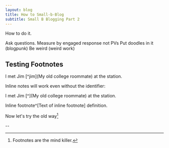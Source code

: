 ```yaml
---
layout: blog
title: How to Small-b-Blog
subtitle: Small B Blogging Part 2
---
```


How to do it.

Ask questions.
Measure by engaged response not PVs
Put doodles in it (blogpunk)
Be weird (weird work)

## Testing Footnotes

I met Jim [^jim](My old college roommate) at the station.

Inline notes will work even without the identifier:

I met Jim [^](My old college roommate) at the station.

Inline footnote^[Text of inline footnote] definition.

Now let's try the old way[^1]

--

[^1]: Footnotes are the mind killer.  

<script>

$( document ).ready(function() {
    var footnotes = $(".footnotes p");
    $("sup").each(function(index){
        $(this).append("<span class='sidenote'>"+footnotes[index].textContent+"</span>")
    });   
    $(".footnotes").hide()
});    


</script>

